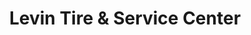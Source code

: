 ---
title: "Levin Tire & Service Center"
url: /winfield/levin-tire-and-service-center/
shop: car repair
---